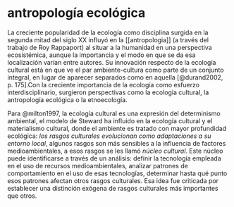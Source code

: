 # antropología ecológica
La creciente popularidad de la ecología como disciplina surgida en la segunda mitad del siglo XX influyó en la [[antropologia]] (a través del trabajo de Roy Rappaport) al situar a la humanidad en una perspectiva ecosistémica, aunque la importancia y el modo en que se da esa localización varían entre autores. Su innovación respecto de la ecología cultural está en que ve el par ambiente-cultura como parte de un conjunto integral, en lugar de aparecer separados como en aquella [@durand2002, p. 175].Con la creciente importancia de la ecología como esfuerzo interdisciplinario, surgieron perspectivas como la ecología cultural, la antropología ecológica o la etnoecología.

Para @milton1997, la ecología cultural es una expresión del determinismo ambiental, el modelo de Steward ha influido en la ecología cultural y el materialismo cultural, donde el ambiente es tratado con mayor profundidad ecológica: _los rasgos culturales evolucionan como adaptaciones a su entorno local_, algunos rasgos son más sensibles a la influencia de factores medioambientales, a esos rasgos se les llamó _núcleo cultural_. Este núcleo puede identificarse a través de un análisis: definir la tecnología empleada en el uso de recursos medioambientales, analizar patrones de comportamiento en el uso de esas tecnologías, determinar hasta qué punto esos patrones afectan otros rasgos culturales. Esa idea fue criticada por establecer una distinción exógena de rasgos culturales más importantes que otros.
